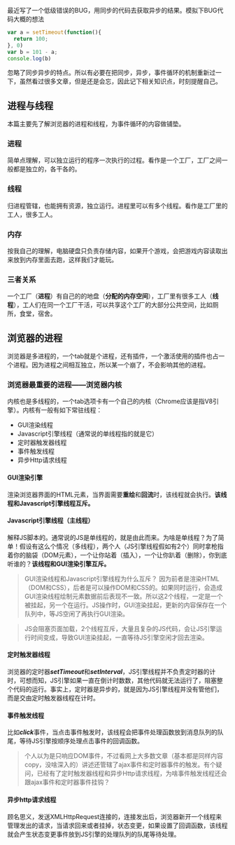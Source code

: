 最近写了一个低级错误的BUG，用同步的代码去获取异步的结果。模拟下BUG代码大概的想法

```js
var a = setTimeout(function(){
  return 100;
}, 0)
var b = 101 - a;
console.log(b)
```

忽略了同步异步的特点。所以有必要在把同步，异步，事件循环的机制重新过一下，虽然看过很多文章，但是还是会忘，因此记下相关知识点，时刻提醒自己。

## 进程与线程
本篇主要先了解浏览器的进程和线程，为事件循环的内容做铺垫。

### 进程
简单点理解，可以独立运行的程序一次执行的过程。看作是一个工厂，工厂之间一般都是独立的，各干各的。

### 线程
归进程管辖，也能拥有资源，独立运行。进程里可以有多个线程。看作是工厂里的工人，很多工人。

### 内存
按我自己的理解，电脑硬盘只负责存储内容，如果开个游戏，会把游戏内容读取出来放到内存里面去跑，这样我们才能玩。

### 三者关系
一个工厂（**进程**）有自己的的地盘（**分配的内存空间**），工厂里有很多工人（**线程**），工人们在同一个工厂干活，可以共享这个工厂的大部分公共空间，比如厕所，食堂，宿舍。

## 浏览器的进程
浏览器是多进程的，一个tab就是个进程，还有插件，一个激活使用的插件也占一个进程。因为进程之间相互独立，所以某一个崩了，不会影响其他的进程。

### 浏览器最重要的进程——浏览器内核
内核也是多线程的，一个tab选项卡有一个自己的内核（Chrome应该是指V8引擎）。内核有一般有如下常驻线程：
* GUI渲染线程
* Javascript引擎线程（通常说的单线程指的就是它）
* 定时器触发器线程
* 事件触发线程
* 异步Http请求线程

#### GUI渲染引擎
渲染浏览器界面的HTML元素，当界面需要**重绘**和**回流**时，该线程就会执行。**该线程和Javascript引擎线程互斥。**

#### Javascript引擎线程（主线程）
解释JS脚本的。通常说的JS是单线程的，就是由此而来。为啥是单线程？为了简单！假设有这么个情况（多线程），两个人（JS引擎线程假如有2个）同时拿枪指着你的脑袋（DOM元素），一个让你站着（插入），一个让你趴着（删除），你到底听谁的？**该线程和GUI渲染引擎互斥。**

>GUI渲染线程和Javascript引擎线程为什么互斥？
因为前者是渲染HTML（DOM和CSS），后者是可以操作DOM和CSS的。如果同时运行，会造成GUI渲染线程绘制元素数据前后表现不一致。所以这2个线程，一定是一个被挂起，另一个在运行。JS操作时，GUI渲染挂起，更新的内容保存在一个队列中，等JS空闲了再执行GUI渲染。

>JS会阻塞页面加载，2个线程互斥，大量且复杂的JS代码，会让JS引擎运行时间变成，导致GUI渲染挂起，一直等待JS引擎空闲才回去渲染。

#### 定时触发器线程
浏览器的定时器***setTimeout***和***setInterval***，JS引擎线程并不负责定时器的计时，可想而知，JS引擎如果一直在倒计时数数，其他代码就无法运行了，阻塞整个代码的运行。事实上，定时器是异步的，就是因为JS引擎线程并没有管他们，而是交由定时触发器线程在计时。

#### 事件触发线程
比如***click***事件，当点击事件触发时，该线程会把事件处理函数放到消息队列的队尾，等待JS引擎按顺序处理点击事件的回调函数。
>个人以为是只响应DOM事件，不过看网上大多数文章（基本都是同样内容copy，没啥深入的）讲述还管辖了ajax事件和定时器事件的触发。有个疑问，已经有了定时触发器线程和异步Http请求线程，为啥事件触发线程还会跟ajax事件和定时器事件挂钩？

#### 异步http请求线程
顾名思义，发送XMLHttpRequest连接的，连接发出后，浏览器新开一个线程来管理发出的请求，当请求回来或者挂掉，状态变更，如果设置了回调函数，该线程就会产生状态变更事件放到JS引擎的处理队列的队尾等待处理。
